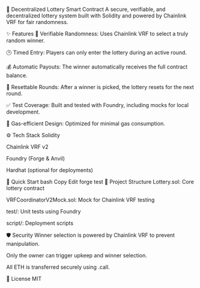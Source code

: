 🎰 Decentralized Lottery Smart Contract
A secure, verifiable, and decentralized lottery system built with Solidity and powered by Chainlink VRF for fair randomness.

✨ Features
🎲 Verifiable Randomness: Uses Chainlink VRF to select a truly random winner.

🕒 Timed Entry: Players can only enter the lottery during an active round.

💰 Automatic Payouts: The winner automatically receives the full contract balance.

🔁 Resettable Rounds: After a winner is picked, the lottery resets for the next round.

✅ Test Coverage: Built and tested with Foundry, including mocks for local development.

🧪 Gas-efficient Design: Optimized for minimal gas consumption.

⚙️ Tech Stack
Solidity

Chainlink VRF v2

Foundry (Forge & Anvil)

Hardhat (optional for deployments)

🚀 Quick Start
bash
Copy
Edit
forge test
📂 Project Structure
Lottery.sol: Core lottery contract

VRFCoordinatorV2Mock.sol: Mock for Chainlink VRF testing

test/: Unit tests using Foundry

script/: Deployment scripts

🛡️ Security
Winner selection is powered by Chainlink VRF to prevent manipulation.

Only the owner can trigger upkeep and winner selection.

All ETH is transferred securely using .call.

📜 License
MIT
